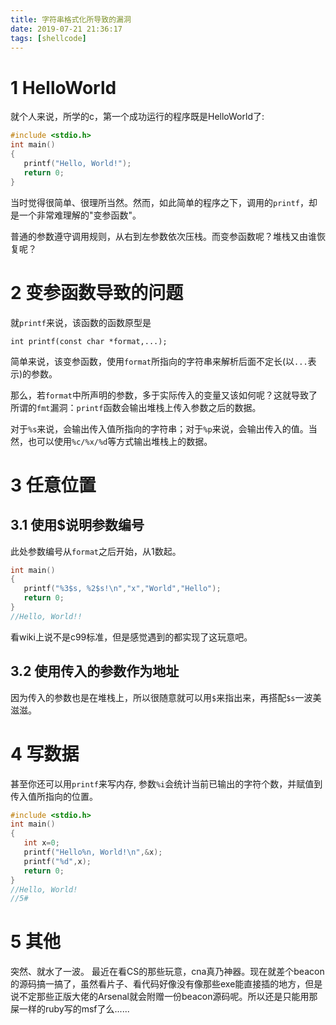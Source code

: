 ```yaml
---
title: 字符串格式化所导致的漏洞
date: 2019-07-21 21:36:17
tags: [shellcode]
---
```

# 1 HelloWorld
就个人来说，所学的c，第一个成功运行的程序既是HelloWorld了:
```c
#include <stdio.h>
int main()
{
   printf("Hello, World!");
   return 0;
}
```
当时觉得很简单、很理所当然。然而，如此简单的程序之下，调用的`printf`，却是一个非常难理解的"变参函数"。

普通的参数遵守调用规则，从右到左参数依次压栈。而变参函数呢？堆栈又由谁恢复呢？

# 2 变参函数导致的问题

就`printf`来说，该函数的函数原型是
```
int printf(const char *format,...);
```
简单来说，该变参函数，使用`format`所指向的字符串来解析后面不定长(以`...`表示)的参数。

那么，若`format`中所声明的参数，多于实际传入的变量又该如何呢？这就导致了所谓的`fmt`漏洞：`printf`函数会输出堆栈上传入参数之后的数据。

对于`%s`来说，会输出传入值所指向的字符串；对于`%p`来说，会输出传入的值。当然，也可以使用`%c/%x/%d`等方式输出堆栈上的数据。

# 3 任意位置
## 3.1 使用$说明参数编号
此处参数编号从`format`之后开始，从1数起。
```c
int main()
{
   printf("%3$s, %2$s!\n","x","World","Hello");
   return 0;
}
//Hello, World!!
```
看wiki上说不是c99标准，但是感觉遇到的都实现了这玩意吧。

## 3.2 使用传入的参数作为地址
因为传入的参数也是在堆栈上，所以很随意就可以用`$`来指出来，再搭配`$s`一波美滋滋。

# 4 写数据
甚至你还可以用`printf`来写内存, 参数`%i`会统计当前已输出的字符个数，并赋值到传入值所指向的位置。
```c
#include <stdio.h>
int main()
{
   int x=0;
   printf("Hello%n, World!\n",&x);
   printf("%d",x);
   return 0;
}
//Hello, World!
//5#
```

# 5 其他
突然、就水了一波。
最近在看CS的那些玩意，cna真乃神器。现在就差个beacon的源码搞一搞了，虽然看片子、看代码好像没有像那些exe能直接插的地方，但是说不定那些正版大佬的Arsenal就会附赠一份beacon源码呢。所以还是只能用那屎一样的ruby写的msf了么......


